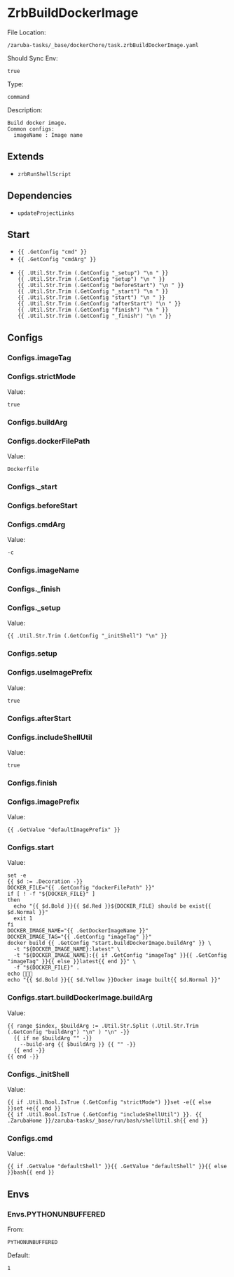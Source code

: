 
# ZrbBuildDockerImage

File Location:

    /zaruba-tasks/_base/dockerChore/task.zrbBuildDockerImage.yaml

Should Sync Env:

    true

Type:

    command

Description:

    Build docker image.
    Common configs:
      imageName : Image name



## Extends

* `zrbRunShellScript`


## Dependencies

* `updateProjectLinks`


## Start

* `{{ .GetConfig "cmd" }}`
* `{{ .GetConfig "cmdArg" }}`
*
    ```
    {{ .Util.Str.Trim (.GetConfig "_setup") "\n " }}
    {{ .Util.Str.Trim (.GetConfig "setup") "\n " }}
    {{ .Util.Str.Trim (.GetConfig "beforeStart") "\n " }}
    {{ .Util.Str.Trim (.GetConfig "_start") "\n " }}
    {{ .Util.Str.Trim (.GetConfig "start") "\n " }}
    {{ .Util.Str.Trim (.GetConfig "afterStart") "\n " }}
    {{ .Util.Str.Trim (.GetConfig "finish") "\n " }}
    {{ .Util.Str.Trim (.GetConfig "_finish") "\n " }}

    ```


## Configs


### Configs.imageTag


### Configs.strictMode

Value:

    true


### Configs.buildArg


### Configs.dockerFilePath

Value:

    Dockerfile


### Configs._start


### Configs.beforeStart


### Configs.cmdArg

Value:

    -c


### Configs.imageName


### Configs._finish


### Configs._setup

Value:

    {{ .Util.Str.Trim (.GetConfig "_initShell") "\n" }}


### Configs.setup


### Configs.useImagePrefix

Value:

    true


### Configs.afterStart


### Configs.includeShellUtil

Value:

    true


### Configs.finish


### Configs.imagePrefix

Value:

    {{ .GetValue "defaultImagePrefix" }}


### Configs.start

Value:

    set -e
    {{ $d := .Decoration -}}
    DOCKER_FILE="{{ .GetConfig "dockerFilePath" }}"
    if [ ! -f "${DOCKER_FILE}" ]
    then
      echo "{{ $d.Bold }}{{ $d.Red }}${DOCKER_FILE} should be exist{{ $d.Normal }}"
      exit 1
    fi
    DOCKER_IMAGE_NAME="{{ .GetDockerImageName }}"
    DOCKER_IMAGE_TAG="{{ .GetConfig "imageTag" }}"
    docker build {{ .GetConfig "start.buildDockerImage.buildArg" }} \
      -t "${DOCKER_IMAGE_NAME}:latest" \
      -t "${DOCKER_IMAGE_NAME}:{{ if .GetConfig "imageTag" }}{{ .GetConfig "imageTag" }}{{ else }}latest{{ end }}" \
      -f "${DOCKER_FILE}" .
    echo 🎉🎉🎉
    echo "{{ $d.Bold }}{{ $d.Yellow }}Docker image built{{ $d.Normal }}"



### Configs.start.buildDockerImage.buildArg

Value:

    {{ range $index, $buildArg := .Util.Str.Split (.Util.Str.Trim (.GetConfig "buildArg") "\n" ) "\n" -}}
      {{ if ne $buildArg "" -}}
        --build-arg {{ $buildArg }} {{ "" -}}
      {{ end -}}
    {{ end -}}



### Configs._initShell

Value:

    {{ if .Util.Bool.IsTrue (.GetConfig "strictMode") }}set -e{{ else }}set +e{{ end }}
    {{ if .Util.Bool.IsTrue (.GetConfig "includeShellUtil") }}. {{ .ZarubaHome }}/zaruba-tasks/_base/run/bash/shellUtil.sh{{ end }}



### Configs.cmd

Value:

    {{ if .GetValue "defaultShell" }}{{ .GetValue "defaultShell" }}{{ else }}bash{{ end }}


## Envs


### Envs.PYTHONUNBUFFERED

From:

    PYTHONUNBUFFERED

Default:

    1